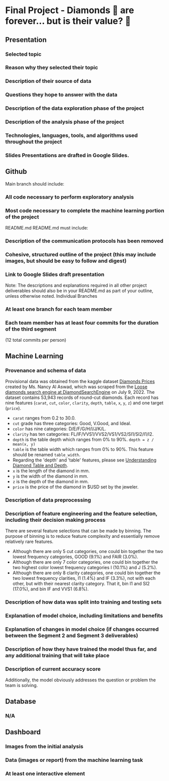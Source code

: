 # Final Project - Diamonds 💎 are forever... but is their value? 🧐

## Presentation

### Selected topic
### Reason why they selected their topic
### Description of their source of data
### Questions they hope to answer with the data
### Description of the data exploration phase of the project
### Description of the analysis phase of the project
### Technologies, languages, tools, and algorithms used throughout the project
### Slides Presentations are drafted in Google Slides.


## Github
Main branch should include:
### All code necessary to perform exploratory analysis
### Most code necessary to complete the machine learning portion of the project
README.md README.md must include:
### Description of the communication protocols has been removed
### Cohesive, structured outline of the project (this may include images, but should be easy to follow and digest)
### Link to Google Slides draft presentation

Note: The descriptions and explanations required in all other project deliverables should also be in your README.md as part of your outline, unless otherwise noted. Individual Branches
### At least one branch for each team member
### Each team member has at least four commits for the duration of the third segment
(12 total commits per person)

## Machine Learning

### Provenance and schema of data 
Provisional data was obtained from the kaggle dataset [Diamonds Prices](https://www.kaggle.com/datasets/nancyalaswad90/diamonds-prices?select=Diamonds+Prices2022.csv) created by Ms. Nancy Al Aswad, which was scraped from the [Loose diamonds search engine at DiamondSearchEngine](https://www.diamondse.info/diamond-prices.asp) on July 9, 2022. The dataset contains 53,943 records of round-cut diamonds. Each record has nine features (`carat`, `cut`, `color`, `clarity`, `depth`, `table`, `x`, `y`, `z`) and one target (`price`). 
- `carat` ranges from 0.2 to 30.0.
- `cut` grade has three categories: Good, V.Good, and Ideal.
- `color` has nine categories: D/E/F/G/H/I/J/K/L.
- `clarity` has ten categories: FL/IF/VVS1/VVS2/VS1/VS2/SI1/SI2/I1/I2.
- `depth` is the table depth which ranges from 0% to 90%. `depth = z / mean(x, y)`
- `table` is the table width which ranges from 0% to 90%. This feature should be renamed `table_width`.
- Regarding the 'depth' and 'table' features, 
please see [Understanding Diamond Table and Depth](https://www.brilliance.com/education/diamonds/depth-table?creative=617868835387&keyword=%2Bwhat%20%2Bdiamond%20%2Btable&matchtype=b&network=g&device=c&gclid=CjwKCAjw2OiaBhBSEiwAh2ZSP2pOhrNc4qaEWmpQvkH5PlLWDC-Z2_WX98YcHipvfzp_CEodbSIN4xoCM88QAvD_BwE).
- `x` is the length of the diamond in mm.
- `y` is the width of the diamond in mm.
- `z` is the depth of the diamond in mm.
- `price` is the price of the diamond in $USD set by the jeweler.

### Description of data preprocessing

### Description of feature engineering and the feature selection, including their decision making process
There are several feature selections that can be made by binning. The purpose of binning is to reduce feature complexity and essentially remove relatively rare features. 
- Although there are only 5 cut categories, one could bin together the two lowest frequency categories, GOOD (9.1%) and FAIR (3.0%).
- Although there are only 7 color categories, one could bin together the two highest color lowest frequency categories I (10.1%) and J (5.2%).
- Although there are only 8 clarity categories, one could bin together the two lowest frequency clarities, I1 (1.4%) and IF (3.3%), not with each other, but with their nearest clarity category. That it, bin I1 and SI2 (17.0%), and bin IF and VVS1 (6.8%). 

### Description of how data was split into training and testing sets

### Explanation of model choice, including limitations and benefits

### Explanation of changes in model choice (if changes occurred between the Segment 2 and Segment 3 deliverables)

### Description of how they have trained the model thus far, and any additional training that will take place

### Description of current accuracy score
Additionally, the model obviously addresses the question or problem the team is solving.


## Database
### N/A

## Dashboard
### Images from the initial analysis
### Data (images or report) from the machine learning task
### At least one interactive element
